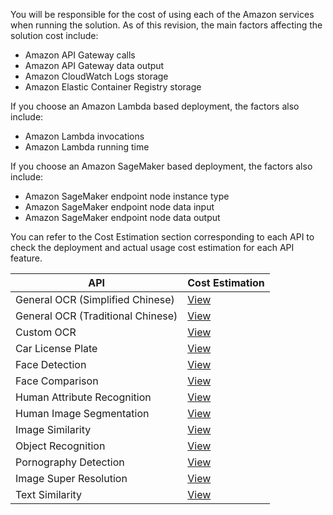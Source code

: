 You will be responsible for the cost of using each of the Amazon services when running the solution. As of this revision, the main factors affecting the solution cost include:

- Amazon API Gateway calls
- Amazon API Gateway data output
- Amazon CloudWatch Logs storage
- Amazon Elastic Container Registry storage

If you choose an Amazon Lambda based deployment, the factors also include:

- Amazon Lambda invocations
- Amazon Lambda running time

If you choose an Amazon SageMaker based deployment, the factors also include:

- Amazon SageMaker endpoint node instance type
- Amazon SageMaker endpoint node data input
- Amazon SageMaker endpoint node data output


You can refer to the Cost Estimation section corresponding to each API to check the deployment and actual usage cost estimation for each API feature.


| **API** | **Cost Estimation** |
|--------------|--------------|
|General OCR (Simplified Chinese)|[View](deploy-general-ocr.md#_3)|
|General OCR (Traditional Chinese)|[View](deploy-general-ocr-traditional.md#_3)|
|Custom OCR|[View](deploy-custom-ocr.md#_3)|
|Car License Plate|[View](deploy-car-license-plate.md#_3)|
|Face Detection|[View](deploy-face-detection.md#_3)|
|Face Comparison|[View](deploy-face-comparison.md#_3)|
|Human Attribute Recognition|[View](deploy-human-attribute-recognition.md#_3)|
|Human Image Segmentation|[View](deploy-human-image-segmentation.md#_3)|
|Image Similarity|[View](deploy-image-similarity.md#_3)|
|Object Recognition|[View](deploy-object-recognition.md#_3)|
|Pornography Detection|[View](deploy-pornography-detection.md#_3)|
|Image Super Resolution|[View](deploy-image-super-resolution.md#_3)|
|Text Similarity|[View](deploy-text-similarity.md#_3)|

